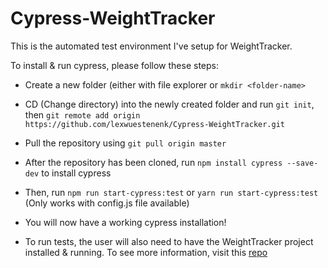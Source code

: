 # Cypress-WeightTracker

This is the automated test environment I've setup for WeightTracker.

To install & run cypress, please follow these steps:

- Create a new folder (either with file explorer or ```mkdir <folder-name>```

- CD (Change directory) into the newly created folder and run ```git init```, then ```git remote add origin https://github.com/lexwuestenenk/Cypress-WeightTracker.git```
- Pull the repository using ```git pull origin master```
- After the repository has been cloned, run ```npm install cypress --save-dev``` to install cypress
- Then, run ```npm run start-cypress:test``` or ```yarn run start-cypress:test``` (Only works with config.js file available)

- You will now have a working cypress installation!
- To run tests, the user will also need to have the WeightTracker project installed & running. To see more information, visit this [repo](https://github.com/lexwuestenenk/WeightTracker)
